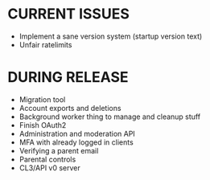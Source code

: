 # CURRENT ISSUES
- Implement a sane version system (startup version text)
- Unfair ratelimits

# DURING RELEASE
- Migration tool
- Account exports and deletions
- Background worker thing to manage and cleanup stuff
- Finish OAuth2
- Administration and moderation API
- MFA with already logged in clients
- Verifying a parent email
- Parental controls
- CL3/API v0 server
